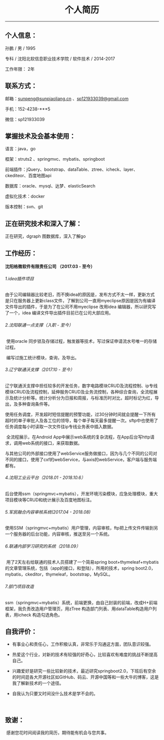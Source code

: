 # <center>个人简历</center>

------



## 个人信息：

 孙鹏  / 男  / 1995 

专科 / 沈阳北软信息职业技术学院 / 软件技术 /  2014-2017 

工作年限： 2年



## 联系方式：

邮箱：sunpeng@sunpiaoliang.cn 、sp121933039@gmail.com

手机：152-4238-***5

微信：sp121933039



## 掌握技术及会基本使用：

语言：java，go

框架：struts2 、springmvc、mybatis、springboot

前端插件：jQuery、bootstrap、dataTable、ztree、icheck、layer、ckediteor、百度地图api

数据库：oracle、mysql、达梦、elasticSearch

虚拟化技术：docker

版本控制：svn、git



## 正在研究技术和深入了解：

正在研究，dgraph 图数据库，深入了解go



## 工作经历：

#### 沈阳格微软件有限责任公司 （2017.03 - 至今）



###### 1.idea插件项目

​	由于公司编辑器比较老旧，而不换idea的原因是，发布方式不太一样，更新方式是只在服务器上更新class文件，了解到公司一直用myeclipse原因是因为有编译文件导出的插件，于是为了在公司不用myeclipse 改用idea 编辑器，所以研究写了一个，idea 编译文件导出插件目前已在公司大部应用。



###### 2.沈阳联通一点支撑（入职 - 至今）

​	使用oracle 同步锁及存储过程，触发器等技术，写过保证申请流水号唯一的存储过程。

​	编写过施工统计模块，查询，及导出。



###### 3.辽宁联通沃支撑（2017.10 - 至今）

​	辽宁联通沃支撑中担任较多的开发任务，数字电路模块CRUD及流程控制、ip专线模块CRUD及流程控制，延伸服务CRUD及业务流控制，各种综合查询，全流程展示及统计分析等。统计分析分为日报和周报，与标准历时对比，超时标记为红，导出，及多种查询条件等。

​	使用任务调度，开发超时短信提醒的预警功能，过30分钟时间就会提醒一下所有超时的单子审批人及各工位的领导，每个单子每天最多提醒一次。sftp中也使用了任务调度每小时读取一次文件往ip专线业务表中插入数据。

​	全流程展示，在Android App中展示web系统的复杂流程，在App后台写http请求，调用web系统的接口，来获取数据。

​	与其他公司的外部接口使用了webService服务做接口，因为与几个不同的公司对不同的接口，使用了cxf的webService，与axis的webService，客户端与服务端都有。



###### 4.沈阳工业云平台（2018.01 - 2018.10.6）

​	后台使用ssm（springmvc+mybatis），开发环境污染模块，应急处理模块，重大项目模块等CRUD和统计展示及百度地图标注。



###### 5.军民融合内容审核系统(2017.04 - 2018.08)

​	使用SSM（springmvc+mybatis）用户管理，内容审核，ftp把上传文件传输到另一个服务器的后台功能，内容审核，推送至另一个系统。



###### 6.联通内部学习研究的系统（2018.09）

​	用了2天左右给联通的技术人员搭建了一个简易spring boot+thymeleaf+mybatis的文章管理系统，包括（app的接口，和登陆），所用的技术，spring boot2.0，mybatis，ckeditor，thymeleaf，bootstrap，MySQL。



###### 7.部门项目改造

​	ssm（springmvc+mybatis）系统，前端更换，由自己封装的前端，改成H+前端框架，我负责改造用户管理页，用zTree 构造部门列表、用dataTable构造用户列表，用icheck  构造勾选角色。



## 自我评价：

- 有事业心和责任心，工作积极认真，非常乐于沟通这方面，团队意识较强。

- 热爱这个行业，对新的技术有较强的好奇心，比较喜欢有难度的挑战不断提高自己。

- 兴趣爱好是研究一些比较新的技术，最近研究springboot2.0，下班后有空余的时间逛各大开源社区如GitHub、码云、开源中国等和一些大牛的博客，这是我了解新技术的一个途径。

- 自我认为只要又时间没什么技术是学不会的。

  ​



## 致谢：

​	感谢您花时间阅读我的简历，期待能有机会与您共事。
